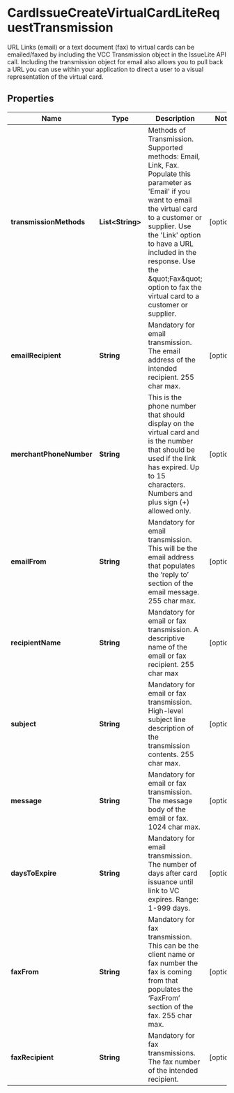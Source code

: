 

# CardIssueCreateVirtualCardLiteRequestTransmission

URL Links (email) or a text document (fax) to virtual cards can be emailed/faxed by including the VCC Transmission object in the IssueLite API call. Including the transmission object for email also allows you to pull back a URL you can use within your application to direct a user to a visual representation of the virtual card.

## Properties

| Name | Type | Description | Notes |
|------------ | ------------- | ------------- | -------------|
|**transmissionMethods** | **List&lt;String&gt;** | Methods of Transmission. Supported methods: Email, Link, Fax. Populate this parameter as &#39;Email&#39; if you want to email the virtual card to a customer or supplier. Use the &#39;Link&#39; option to have a URL included in the response.  Use the \&quot;Fax\&quot; option to fax the virtual card to a customer or supplier. |  [optional] |
|**emailRecipient** | **String** | Mandatory for email transmission. The email address of the intended recipient. 255 char max. |  [optional] |
|**merchantPhoneNumber** | **String** | This is the phone number that should display on the virtual card and is the number that should be used if the link has expired. Up to 15 characters. Numbers and plus sign (+) allowed only. |  [optional] |
|**emailFrom** | **String** | Mandatory for email transmission. This will be the email address that populates the ‘reply to’ section of the email message. 255 char max. |  [optional] |
|**recipientName** | **String** | Mandatory for email or fax transmission. A descriptive name of the email or fax recipient. 255 char max |  [optional] |
|**subject** | **String** | Mandatory for email or fax transmission. High-level subject line description of the transmission contents. 255 char max. |  [optional] |
|**message** | **String** | Mandatory for email or fax transmission. The message body of the email or fax. 1024 char max. |  [optional] |
|**daysToExpire** | **String** | Mandatory for email transmission. The number of days after card issuance until link to VC expires. Range: 1-999 days. |  [optional] |
|**faxFrom** | **String** | Mandatory for fax transmission. This can be the client name or fax number the fax is coming from that populates the ‘FaxFrom’ section of the fax. 255 char max. |  [optional] |
|**faxRecipient** | **String** | Mandatory for fax transmissions.  The fax number of the intended recipient. |  [optional] |



